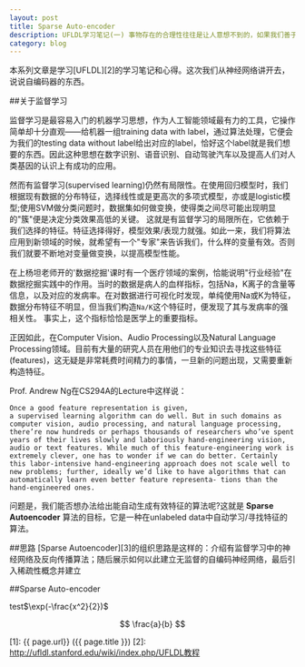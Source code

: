 ```yaml
---
layout: post
title: Sparse Auto-encoder
description: UFLDL学习笔记(一) 事物存在的合理性往往是让人意想不到的，如果我们善于思考和发现的话；自编码神经网络给我最大的惊喜是：别小瞧自编码器。不止如此，你会发现隐层也是很有意思的。
category: blog
---
```


本系列文章是学习[UFLDL][2]的学习笔记和心得。这次我们从神经网络讲开去，说说自编码器的东西。


##关于监督学习

监督学习是最容易入门的机器学习思想，作为人工智能领域最有力的工具，它操作简单却十分直观——给机器一组training data with label，通过算法处理，它便会为我们的testing data without label给出对应的label，恰好这个label就是我们想要的东西。因此这种思想在数字识别、语音识别、自动驾驶汽车以及提高人们对人类基因的认识上有成功的应用。

然而有监督学习(supervised learning)仍然有局限性。在使用回归模型时，我们根据现有数据的分布特征，选择线性或是更高次的多项式模型，亦或是logistic模型;使用SVM做分类问题时，数据集如何做变换，使得类之间尽可能出现明显的"簇"便是决定分类效果高低的关键。
这就是有监督学习的局限所在，它依赖于我们选择的特征。特征选择得好，模型效果/表现力就强。如此一来，我们将算法应用到新领域的时候，就希望有一个"专家"来告诉我们，什么样的变量有效。否则我们就要不断地对变量做变换，以提高模型性能。

在上杨坦老师开的'数据挖掘'课时有一个医疗领域的案例，恰能说明"行业经验"在数据挖掘实践中的作用。当时的数据是病人的血样指标，包括Na，K离子的含量等信息，以及对应的发病率。在对数据进行可视化时发现，单纯使用Na或K为特征，数据分布特征不明显，但当我们构造`Na/K`这个特征时，便发现了其与发病率的强相关性。
事实上，这个指标恰恰是医学上的重要指标。

正因如此，在Computer Vision、Audio Processing以及Natural Language Processing领域。目前有大量的研究人员在用他们的专业知识去寻找这些特征(features)，这无疑是非常耗费时间精力的事情，一旦新的问题出现，又需要重新构造特征。

Prof. Andrew Ng在CS294A的Lecture中这样说：

	Once a good feature representation is given, 
	a supervised learning algorithm can do well. But in such domains as computer vision, audio processing, and natural language processing, there’re now hundreds or perhaps thousands of researchers who’ve spent years of their lives slowly and laboriously hand-engineering vision, audio or text features. While much of this feature-engineering work is extremely clever, one has to wonder if we can do better. Certainly this labor-intensive hand-engineering approach does not scale well to new problems; further, ideally we’d like to have algorithms that can automatically learn even better feature representa- tions than the hand-engineered ones.

问题是，我们能否想办法给出能自动生成有效特征的算法呢?这就是 **Sparse Autoencoder** 算法的目标，它是一种在unlabeled data中自动学习/寻找特征的算法。


##思路
[Sparse Autoencoder][3]的组织思路是这样的：介绍有监督学习中的神经网络及反向传播算法；随后展示如何以此建立无监督的自编码神经网络，最后引入稀疏性概念并建立

##Sparse Auto-encoder

test$\exp(-\frac{x^2}{2})$

$$
\frac{a}{b}
$$




[zihaolucky]:    http://zihaolucky.github.io  "zihaolucky"
[1]:    {{ page.url}}  ({{ page.title }})
[2]:  http://ufldl.stanford.edu/wiki/index.php/UFLDL教程